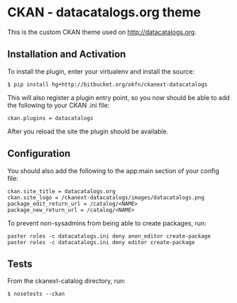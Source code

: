 CKAN - datacatalogs.org theme
=============================

This is the custom CKAN theme used on http://datacatalogs.org.


Installation and Activation
---------------------------

To install the plugin, enter your virtualenv and install the source:

    $ pip install hg+http://bitbucket.org/okfn/ckanext-datacatalogs

This will also register a plugin entry point, so you now should be 
able to add the following to your CKAN .ini file:

    ckan.plugins = datacatalogs
 
After you reload the site the plugin should be available. 


Configuration
-------------

You should also add the following to the app:main section of your config file:

    ckan.site_title = datacatalogs.org
    ckan.site_logo = /ckanext-datacatalogs/images/datacatalogs.png
    package_edit_return_url = /catalog/<NAME>
    package_new_return_url = /catalog/<NAME>

To prevent non-sysadmins from being able to create packages, run:

    paster roles -c datacatalogs.ini deny anon_editor create-package
    paster roles -c datacatalogs.ini deny editor create-package

Tests
-----
From the ckanext-catalog directory, run:

    $ nosetests --ckan


